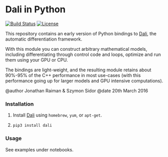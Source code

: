 # Dali in Python

[![Build Status](https://travis-ci.org/dali-ml/dali-cython.svg?branch=master)](https://travis-ci.org/dali-ml/dali-cython)
[![License](https://img.shields.io/badge/license-MIT-blue.svg)](LICENSE.md)

This repository contains an early version of Python bindings to [Dali](https://github.com/dali-ml/Dali), the automatic differentiation framework.

With this module you can construct arbitrary mathematical models, including differentiating through control code and loops, optimize and run them using your GPU or CPU.

The bindings are light-weight, and the resulting module retains about 90%-95% of the C++ performance in most use-cases (with this performance going up for larger models and GPU intensive computations).

@author Jonathan Raiman & Szymon Sidor
@date 20th March 2016

### Installation

1. Install [Dali](https://github.com/dali-ml/Dali#installation) using `homebrew`, `yum`, or `apt-get`.

2. `pip3 install dali`

### Usage

See examples under notebooks.
